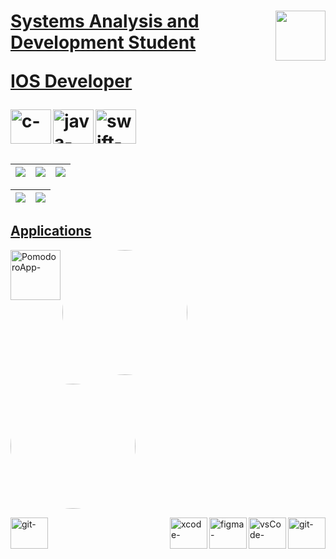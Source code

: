 

<h1>  


  
  <div align="left">
  
  <div>
  <a href="https://www.linkedin.com/in/gabriel-s-rossi-4263681a3/">
  <img align="right" height="80" width="80"  style="border-radius:50" src="https://cdn.jsdelivr.net/gh/devicons/devicon/icons/linkedin/linkedin-original.svg"/>
  </div>
  
  <p>Systems Analysis and Development Student</p>
  <p>IOS Developer</p> 
      
  </div>

  <img align="left" alt="c-"  height="55" width="65" src="https://cdn.jsdelivr.net/gh/devicons/devicon/icons/c/c-original.svg"/>
  <img align="left" alt="java-"  height="55" width="65" src="https://cdn.jsdelivr.net/gh/devicons/devicon/icons/java/java-original.svg"/>
  <img align="left" alt="swift-" height="55" width="65" src="https://cdn.jsdelivr.net/gh/devicons/devicon/icons/swift/swift-original.svg"/> 

  <br>
  <br>
  </h1>


  
  <!-- 
      <a href="https://mail.google.com/mail/u/0/#inbox?compose=SxfkdqMFJBqfqFNWLnVfKdqgTsHwTsjRPCrqXnjSVFpxmQRZGNJGxjFHrfQhGdRFtzDzDCsFHHsZZTWxqPmFLnVfKQRWDztmNKSFGkLPjRbTBFDHhnq">
  <img align="left" height="35" width="45" src="https://cdn.discordapp.com/attachments/819226289789075497/1012727062190108753/gmail-logo-2-1.png"/>
        
    -->
        
  

  
<div align="left"><!-- MAIN DIV........................................................ -->

| ![](http://github-profile-summary-cards.vercel.app/api/cards/stats?username=GabrielRossi-gr&theme=nord_dark) | ![](http://github-profile-summary-cards.vercel.app/api/cards/repos-per-language?username=GabrielRossi-gr&hide=Html&theme=nord_dark) | ![](http://github-profile-summary-cards.vercel.app/api/cards/most-commit-language?username=GabrielRossi-gr&theme=nord_dark) |
| :-: | :-: | :-: |

| ![](http://github-profile-summary-cards.vercel.app/api/cards/profile-details?username=GabrielRossi-gr&theme=nord_dark) | ![](https://github-readme-streak-stats.herokuapp.com/?user=GabrielRossi-gr&hide_border=true&date_format=M%20j%5B%2C%20Y%5D&background=2D3742&stroke=2D3742&ring=6bbbca&fire=6bbbca&currStreakNum=fff&sideNums=6bbbca&currStreakLabel=6bbbca&sideLabels=fff&dates=fff) |
| :-: | :-: |

<h2>Applications</h2>
<div align="">
  <img align="left" alt="PomodoroApp-"  height="80" width="80" src="https://media.discordapp.net/attachments/1108011461999079467/1177966263834775572/PomodoroIcon.png?ex=65746d92&is=6561f892&hm=70775863baea7b72f620244d409647d90093aff4451343e129ca39bb810d9f12&=&width=1144&height=1144"/>

  <a href="url"><img height="auto" width="200" style="border-radius:50%" src="https://media.discordapp.net/attachments/1108011461999079467/1177966263834775572/PomodoroIcon.png?ex=65746d92&is=6561f892&hm=70775863baea7b72f620244d409647d90093aff4451343e129ca39bb810d9f12&=&width=1144&height=1144" ></a>

<a href="url"><img src="https://media.discordapp.net/attachments/1108011461999079467/1177966263834775572/PomodoroIcon.png?ex=65746d92&is=6561f892&hm=70775863baea7b72f620244d409647d90093aff4451343e129ca39bb810d9f12&=&width=1144&height=1144" height="auto" width="200" style="border-radius:50%"></a>




  
  <img align="left" alt="git-"  height="50" width="60" src="https://cdn.jsdelivr.net/gh/devicons/devicon/icons/git/git-original.svg"/>

<img align="right" alt="git-"  height="50" width="60" src="https://cdn.jsdelivr.net/gh/devicons/devicon/icons/git/git-original.svg"/>
<img align="right" alt="vsCode-"  height="50" width="60" src="https://cdn.jsdelivr.net/gh/devicons/devicon/icons/vscode/vscode-original.svg"/>
<img align="right" alt="figma-"  height="50" width="60" src="https://cdn.jsdelivr.net/gh/devicons/devicon/icons/figma/figma-original.svg"/>
<img align="right" alt="xcode-"  height="50" width="60" src="https://cdn.jsdelivr.net/gh/devicons/devicon/icons/xcode/xcode-original.svg"/>

</div>
    
 </div>

<h1>
</h1>
 
 </div>
       <!-- LEARNIG PAGE........................................................... -->
 
 
 
 <!--  
 
...............█...............
..............█ █..............
.............█   █.............
............█  O  █............
...........█ O   O █...........
...........█ O   O █...........
...........█   O   █...........
...........█       █...........
...........█       █ ..........
..........██   █   ██..........
.........███   █   ███.........
........████   █   ████........
.......█████_______█████.......
............██   ██............
............██   ██............
............|.....|............
.............|.....|...........
............|.....|............
   
  -->
 
<!-- CLOUSE MAIN DIV ......................................................................................--> 



  
